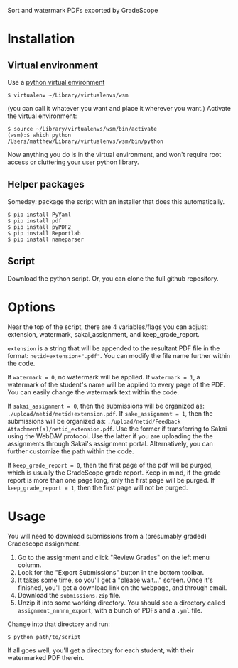 Sort and watermark PDFs exported by GradeScope

# Installation

## Virtual environment

Use a [python virtual environment](https://packaging.python.org/guides/installing-using-pip-and-virtualenv/)

    $ virtualenv ~/Library/virtualenvs/wsm
    
(you can call it whatever you want and place it wherever you want.)  Activate the virtual environment:

    $ source ~/Library/virtualenvs/wsm/bin/activate
    (wsm):$ which python
    /Users/matthew/Library/virtualenvs/wsm/bin/python
    
Now anything you do is in the virtual environment, and won't require root access or cluttering your user
python library.

## Helper packages

Someday: package the script with an installer that does this automatically.

    $ pip install PyYaml
    $ pip install pdf
    $ pip install pyPDF2
    $ pip install Reportlab
    $ pip install nameparser
    
## Script

Download the python script.  Or, you can clone the full github repository.

# Options

Near the top of the script, there are 4 variables/flags you can adjust: extension, watermark, sakai_assignment, and keep_grade_report.

`extension` is a string that will be appended to the resultant PDF file in the format: `netid+extension+".pdf"`. You can modify the file name further within the code.

If `watermark = 0`, no watermark will be applied. If `watermark = 1`, a watermark of the student's name will be applied to every page of the PDF. You can easily change the watermark text within the code.

If `sakai_assignment = 0`, then the submissions will be organized as: `./upload/netid/netid+extension.pdf`. If `sake_assignment = 1`, then the submissions will be organized as: `./upload/netid/Feedback Attachment(s)/netid_extension.pdf`. Use the former if transferring to Sakai using the WebDAV protocol. Use the latter if you are uploading the the assignments through Sakai's assignment portal. Alternatively, you can further customize the path within the code.

If `keep_grade_report = 0`, then the first page of the pdf will be purged, which is usually the GradeScope grade report. Keep in mind, if the grade report is more than one page long, only the first page will be purged. If `keep_grade_report = 1`, then the first page will not be purged.    

# Usage

You will need to download submissions from a (presumably graded) Gradescope assignment.  

1. Go to the assignment and click "Review Grades" on the left menu column.
2. Look for the "Export Submissions" button in the bottom toolbar.
3. It takes some time, so you'll get a "please wait..." screen.  Once it's finished, you'll get a download link on the webpage, and through email.
4. Download the `submissions.zip` file.
5. Unzip it into some working directory.  You should see a directory called `assignment_nnnnn_export`, with a bunch of PDFs and a `.yml` file.  

Change into that directory and run:

    $ python path/to/script 

If all goes well, you'll get a directory for each student, with their watermarked PDF therein.
